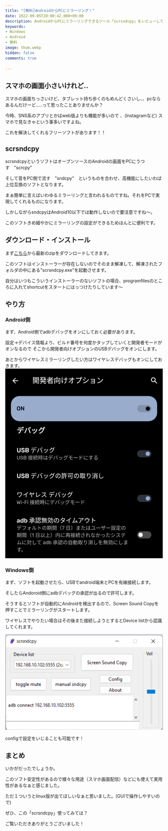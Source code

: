 ```yaml
---
title: "[無料]AndroidからPCにミラーリング！"
date: 2022-09-05T20:00:42.000+09:00
description: AndroidからPCにミラーリングできるツール「scrsndcpy」をレビューしていこうと思います!
keywords:
- Windows
- Android
- 無料
image: thum.webp
hidden: false
comments: true

---
```

## スマホの画面小さいけれど..

スマホの画面ちっさいけど、タブレット持ち歩くのもめんどくさいし、、pcならあるんだけーど.....って思ったことありませんか？

今時、SNS系のアプリとかはweb版よりも機能が多いので 、(Instagramなど)
スマホで見なきゃという事多いですよね。

これを解決してくれるフリーソフトがあります！！

## scrsndcpy

scrsndcpyというソフトはオープンソースのAndroidの画面をPCにうつす　"scrcpy"

そして音をPC側で流す　"sndcpy"　というものを合わせ、高機能にしたいわば上位互換のソフトとなります。

まぁ簡単に言えばいわゆるミラーリングと言われるものですね。それをPCで実現してくれるものになります。

しかしながらsndcpyはAndroid10以下では動作しないので要注意ですね〜。

このソフトきめ細やかにミラーリングの設定ができるためほんとに便利です。

## ダウンロード・インストール

まず[こちら](https://github.com/amate/scrsndcpy/releases/)から最新のzipをダウンロードしてきます。

このソフトはインストーラーが存在しないのでそのまま解凍して、解凍されたフォルダの中にある"scrsndcpy.exe"を起動させます。

自分はいつもこういうインストーラーのないソフトの場合、programfilesのところに入れてshortcutをスタートにはっつけたりしています〜

## やり方

### Android側

まず、Android側でadbデバッグをオンにしておく必要があります。

設定→デバイス情報より、ビルド番号を何度かタップしていくと開発者モードがオンなるので そこから開発者向けオプションのUSBデバッグをオンにします。

あとからワイヤレスミラーリングしたい方はワイヤレスデバッグもオンにしておきます。 ![debug-setting](debug-setting.png)

### Windows側

まず、ソフトを起動させたら、USBでandroid端末とPCを有線接続します。

そしたらAndoroid側にadbデバッグの承認が出るので許可します。

そうするとソフトが自動的にAndroidを検出するので、Screen Sound Copyを押すことでミラーリングがスタートします。

ワイヤレスでやりたい場合はその後また接続しようとするとDevice listから認識してくれます。

![scrsndcpy](scrsndcpy.png)

configで設定をいじることも可能です！

## まとめ

いかがだったでしょうか。

このソフト安定性があるので様々な用途（スマホ画面配信）などにも使えて実用性があるなぁと感じました。

ただ１ついうとlinux版が出てほしいなぁと思いました。(GUIで操作しやすいので)

ぜひ、この「scrsndcpy」使ってみては？

ご覧いただきありがとうございました！